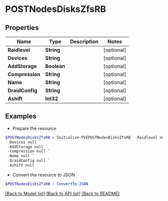 # POSTNodesDisksZfsRB
## Properties

Name | Type | Description | Notes
------------ | ------------- | ------------- | -------------
**Raidlevel** | **String** |  | [optional] 
**Devices** | **String** |  | [optional] 
**AddStorage** | **Boolean** |  | [optional] 
**Compression** | **String** |  | [optional] 
**Name** | **String** |  | [optional] 
**DraidConfig** | **String** |  | [optional] 
**Ashift** | **Int32** |  | [optional] 

## Examples

- Prepare the resource
```powershell
$POSTNodesDisksZfsRB = Initialize-PVEPOSTNodesDisksZfsRB  -Raidlevel null `
 -Devices null `
 -AddStorage null `
 -Compression null `
 -Name null `
 -DraidConfig null `
 -Ashift null
```

- Convert the resource to JSON
```powershell
$POSTNodesDisksZfsRB | ConvertTo-JSON
```

[[Back to Model list]](../README.md#documentation-for-models) [[Back to API list]](../README.md#documentation-for-api-endpoints) [[Back to README]](../README.md)


